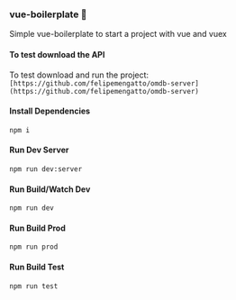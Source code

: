 ### vue-boilerplate :tractor:
Simple vue-boilerplate to start a project with vue and vuex

#### To test download the API
To test download and run the project: `[https://github.com/felipemengatto/omdb-server](https://github.com/felipemengatto/omdb-server)`

#### Install Dependencies
`npm i`

#### Run Dev Server
`npm run dev:server`

#### Run Build/Watch Dev
`npm run dev`

#### Run Build Prod
`npm run prod`

#### Run Build Test
`npm run test`